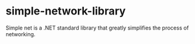 # simple-network-library
Simple net is a .NET standard library that greatly simplifies the process of networking. 
